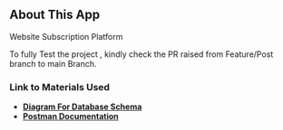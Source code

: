 ## About This App

Website Subscription Platform

To fully Test the project , kindly check the PR raised from Feature/Post branch  to main Branch.

### Link to Materials Used

- **[Diagram For Database Schema](https://dbdiagram.io/d/6235be0bbed6183873c1e771)**
- **[Postman Documentation](https://documenter.getpostman.com/view/16881806/UVsPQQnE)**

